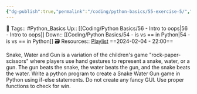 ```yaml
---
{"dg-publish":true,"permalink":"/coding/python-basics/55-exercise-5/","dgPassFrontmatter":true,"noteIcon":"3","created":"2024-02-04T22:00:48.626+05:30","updated":"2024-02-04T22:02:50.592+05:30"}
---
```


🧶 Tags:: #Python_Basics 
Up:: [[Coding/Python Basics/56 - Intro to oops\|56 - Intro to oops]]
Down:: [[Coding/Python Basics/54 - is vs == in Python\|54 - is vs == in Python]]
🗃 Resources:: [Playlist](https://www.youtube.com/playlist?list=PLu0W_9lII9agwh1XjRt242xIpHhPT2llg)
==2024-02-04 - 22:00==

Snake, Water and Gun is a variation of the children's game "rock-paper-scissors" where players use hand gestures to represent a snake, water, or a gun. The gun beats the snake, the water beats the gun, and the snake beats the water. Write a python program to create a Snake Water Gun game in Python using if-else statements. Do not create any fancy GUI. Use proper functions to check for win.